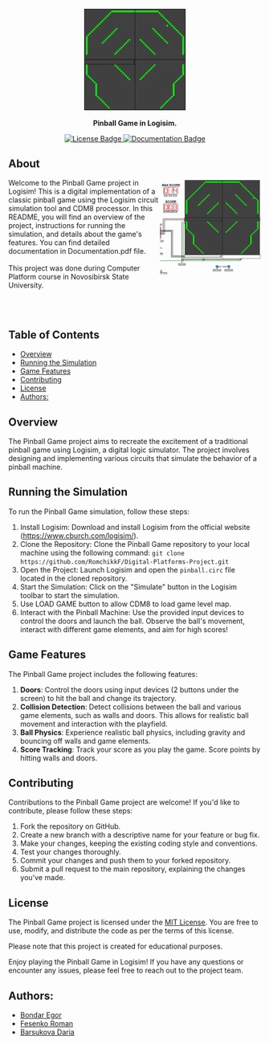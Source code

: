 <p align="center">
  <img width="40%" src="/readme_files/game_field.gif" alt="Banner">
</p>
<p align="center">
  <b>Pinball Game in Logisim.</b>
</p>
<p align="center">
  <a href="https://github.com/Ensell84/Digital-Platforms-Project/blob/main/LICENSE">
    <img src="https://img.shields.io/github/license/Ensell84/Digital-Platforms-Project?label=license" alt="License Badge">
  </a>
  <a href="https://github.com/Ensell84/Digital-Platforms-Project/blob/main/Documentation.pdf">
    <img src="https://img.shields.io/badge/view-documentation-green.svg" alt="Documentation Badge">
  </a>
</p>

## About

<img align="right" width="40%" src="/readme_files/game_picture.png" alt="Screenshot">

Welcome to the Pinball Game project in Logisim! This is a digital implementation of a classic pinball game using the Logisim circuit simulation tool and CDM8 processor. In this README, you will find an overview of the project, instructions for running the simulation, and details about the game's features. You can find detailed documentation in Documentation.pdf file.
<br>
<br>
This project was done during Computer Platform course in Novosibirsk State University.

<br>
<br>

## Table of Contents
  - [Overview](#overview)
  - [Running the Simulation](#running-the-simulation)
  - [Game Features](#game-features)
  - [Contributing](#contributing)
  - [License](#license)
  - [Authors:](#authors)

## Overview
The Pinball Game project aims to recreate the excitement of a traditional pinball game using Logisim, a digital logic simulator. The project involves designing and implementing various circuits that simulate the behavior of a pinball machine. 

## Running the Simulation
To run the Pinball Game simulation, follow these steps:

1. Install Logisim: Download and install Logisim from the official website (https://www.cburch.com/logisim/).
2. Clone the Repository: Clone the Pinball Game repository to your local machine using the following command: `git clone https://github.com/RomchikkF/Digital-Platforms-Project.git`
3. Open the Project: Launch Logisim and open the `pinball.circ` file located in the cloned repository.
4. Start the Simulation: Click on the "Simulate" button in the Logisim toolbar to start the simulation.
5. Use LOAD GAME button to allow CDM8 to load game level map.
6. Interact with the Pinball Machine: Use the provided input devices to control the doors and launch the ball. Observe the ball's movement, interact with different game elements, and aim for high scores!

## Game Features
The Pinball Game project includes the following features:

1. **Doors**: Control the doors using input devices (2 buttons under the screen) to hit the ball and change its trajectory.
2. **Collision Detection**: Detect collisions between the ball and various game elements, such as walls and doors. This allows for realistic ball movement and interaction with the playfield.
3. **Ball Physics**: Experience realistic ball physics, including gravity and bouncing off walls and game elements.
4. **Score Tracking**: Track your score as you play the game. Score points by hitting walls and doors.

## Contributing
Contributions to the Pinball Game project are welcome! If you'd like to contribute, please follow these steps:

1. Fork the repository on GitHub.
2. Create a new branch with a descriptive name for your feature or bug fix.
3. Make your changes, keeping the existing coding style and conventions.
4. Test your changes thoroughly.
5. Commit your changes and push them to your forked repository.
6. Submit a pull request to the main repository, explaining the changes you've made.

## License
The Pinball Game project is licensed under the [MIT License](https://opensource.org/licenses/MIT). You are free to use, modify, and distribute the code as per the terms of this license.

Please note that this project is created for educational purposes.

Enjoy playing the Pinball Game in Logisim! If you have any questions or encounter any issues, please feel free to reach out to the project team.

## Authors:

- [Bondar Egor](https://github.com/Ensell84)
- [Fesenko Roman](https://github.com/RomchikkF)
- [Barsukova Daria](https://github.com/daria-barsukova)
